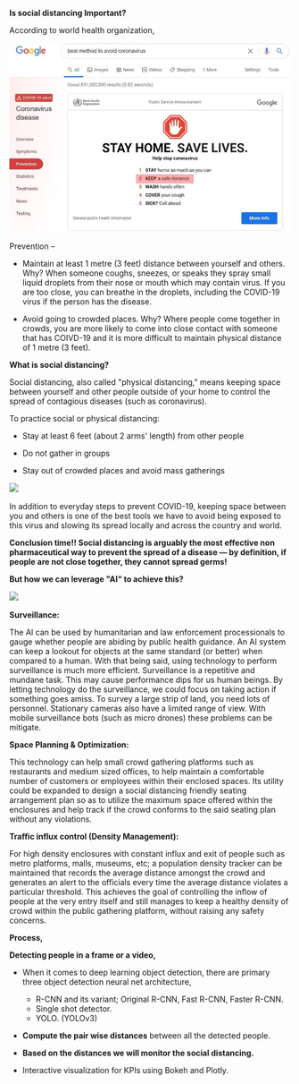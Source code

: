 **Is social distancing Important?**

According to world health organization,

![](who_sd.jpg)

Prevention –

- Maintain at least 1 metre (3 feet) distance between yourself and others. Why? When someone coughs, sneezes, or speaks they spray small liquid droplets from their nose or mouth which may contain virus. If you are too close, you can breathe in the droplets, including the COVID-19 virus if the person has the disease.

- Avoid going to crowded places. Why? Where people come together in crowds, you are more likely to come into close contact with someone that has COIVD-19 and it is more difficult to maintain physical distance of 1 metre (3 feet).

**What is social distancing?**

Social distancing, also called &quot;physical distancing,&quot; means keeping space between yourself and other people outside of your home to control the spread of contagious diseases (such as coronavirus).

To practice social or physical distancing:

- Stay at least 6 feet (about 2 arms&#39; length) from other people

- Do not gather in groups
- Stay out of crowded places and avoid mass gatherings



![](RackMultipart20200611-4-1nguv0o_html_c315ec31e141d7b4.png)



In addition to everyday steps to prevent COVID-19, keeping space between you and others is one of the best tools we have to avoid being exposed to this virus and slowing its spread locally and across the country and world.

**Conclusion time!! Social distancing is arguably the most effective non pharmaceutical way to prevent the spread of a disease — by definition, if people are not close together, they cannot spread germs!**

**But how we can leverage &quot;AI&quot; to achieve this?**

![](RackMultipart20200611-4-1nguv0o_html_2f1e9b3930999bc4.png)

**Surveillance:**

The AI can be used by humanitarian and law enforcement processionals to gauge whether people are abiding by public health guidance. An AI system can keep a lookout for objects at the same standard (or better) when compared to a human. With that being said, using technology to perform surveillance is much more efficient. Surveillance is a repetitive and mundane task. This may cause performance dips for us human beings. By letting technology do the surveillance, we could focus on taking action if something goes amiss. To survey a large strip of land, you need lots of personnel. Stationary cameras also have a limited range of view. With mobile surveillance bots (such as micro drones) these problems can be mitigate.

**Space Planning &amp; Optimization:**

This technology can help small crowd gathering platforms such as restaurants and medium sized offices, to help maintain a comfortable number of customers or employees within their enclosed spaces. Its utility could be expanded to design a social distancing friendly seating arrangement plan so as to utilize the maximum space offered within the enclosures and help track if the crowd conforms to the said seating plan without any violations.

**Traffic influx control  (Density Management):**

For high density enclosures with constant influx and exit of people such as metro platforms, malls, museums, etc; a population density tracker can be maintained that records the average distance amongst the crowd and generates an alert to the officials every time the average distance violates a particular threshold. This achieves the goal of controlling the inflow of people at the very entry itself and still manages to keep a healthy density of crowd within the public gathering platform, without raising any safety concerns.

**Process,**

**Detecting people in a frame or a video,**

- When it comes to deep learning object detection, there are primary three object detection neural net architecture,
  - R-CNN and its variant;  Original R-CNN, Fast R-CNN, Faster R-CNN.
  - Single shot detector.
  - YOLO. (YOLOv3)

- **Compute the pair wise distances** between all the detected people.

- **Based on the distances we will monitor the social distancing.**

- Interactive visualization for KPIs using Bokeh and Plotly.
